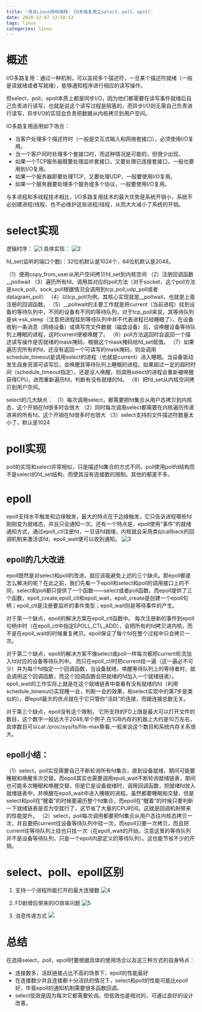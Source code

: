 ```yaml
---
title: '浅谈Linux网络编程: IO多路复用之select、poll、epoll'
date: 2020-12-07 13:58:53
tags: linux
categories: linux
---
```


# 概述
I/O多路复用：通过一种机制，可以监视多个描述符，一旦某个描述符就绪（一般是读就绪或者写就绪），能够通知程序进行相应的读写操作。

但select，poll，epoll本质上都是同步I/O，因为他们都需要在读写事件就绪后自己负责进行读写，也就是说这个读写过程是阻塞的，而异步I/O则无需自己负责进行读写，异步I/O的实现会负责把数据从内核拷贝到用户空间。

IO多路复用适用如下场合：

 - 当客户处理多个描述符时（一般是交互式输入和网络套接口），必须使用I/O复用。
 - 当一个客户同时处理多个套接口时，而这种情况是可能的，但很少出现。
 - 如果一个TCP服务器既要处理监听套接口，又要处理已连接套接口，一般也要用到I/O复用。
 - 如果一个服务器即要处理TCP，又要处理UDP，一般要使用I/O复用。
 - 如果一个服务器要处理多个服务或多个协议，一般要使用I/O复用。

与多进程和多线程技术相比，I/O多路复用技术的最大优势是系统开销小，系统不必创建进程/线程，也不必维护这些进程/线程，从而大大减小了系统的开销。

# select实现

逻辑时序：
![1](https://raw.githubusercontent.com/cursorhu/blog-images-on-picgo/master/images/202212051401453.png)
具体实现：
![2](https://raw.githubusercontent.com/cursorhu/blog-images-on-picgo/master/images/202212051401118.png)

fd_set(监听的端口个数)：32位机默认是1024个，64位机默认是2048。

（1）使用copy_from_user从用户空间拷贝fd_set到内核空间
（2）注册回调函数__pollwait
（3）遍历所有fd，调用其对应的poll方法（对于socket，这个poll方法是sock_poll，sock_poll根据情况会调用到tcp_poll,udp_poll或者datagram_poll）
（4）以tcp_poll为例，其核心实现就是__pollwait，也就是上面注册的回调函数。
（5）__pollwait的主要工作就是把current（当前进程）挂到设备的等待队列中，不同的设备有不同的等待队列，对于tcp_poll来说，其等待队列是sk->sk_sleep（注意把进程挂到等待队列中并不代表进程已经睡眠了）。在设备收到一条消息（网络设备）或填写完文件数据（磁盘设备）后，会唤醒设备等待队列上睡眠的进程，这时current便被唤醒了。
（6）poll方法返回时会返回一个描述读写操作是否就绪的mask掩码，根据这个mask掩码给fd_set赋值。
（7）如果遍历完所有的fd，还没有返回一个可读写的mask掩码，则会调用schedule_timeout是调用select的进程（也就是current）进入睡眠。当设备驱动发生自身资源可读写后，会唤醒其等待队列上睡眠的进程。如果超过一定的超时时间（schedule_timeout指定），还是没人唤醒，则调用select的进程会重新被唤醒获得CPU，进而重新遍历fd，判断有没有就绪的fd。
（8）把fd_set从内核空间拷贝到用户空间。

select的几大缺点：
（1）每次调用select，都需要把fd集合从用户态拷贝到内核态，这个开销在fd很多时会很大
（2）同时每次调用select都需要在内核遍历传递进来的所有fd，这个开销在fd很多时也很大
（3）select支持的文件描述符数量太小了，默认是1024

# poll实现
poll的实现和select非常相似，只是描述fd集合的方式不同，poll使用pollfd结构而不是select的fd_set结构，而使其没有连接数的限制。其他的都差不多。

# epoll
epoll支持水平触发和边缘触发，最大的特点在于边缘触发，它只告诉进程哪些fd刚刚变为就绪态，并且只会通知一次。还有一个特点是，epoll使用“事件”的就绪通知方式，通过epoll_ctl注册fd，一旦该fd就绪，内核就会采用类似callback的回调机制来激活该fd，epoll_wait便可以收到通知。
![3](https://raw.githubusercontent.com/cursorhu/blog-images-on-picgo/master/images/202212051401522.png)

## epoll的几大改进
epoll既然是对select和poll的改进，就应该能避免上述的三个缺点。那epoll都是怎么解决的呢？在此之前，我们先看一下epoll和select和poll的调用接口上的不同，select和poll都只提供了一个函数——select或者poll函数。而epoll提供了三个函数，epoll_create,epoll_ctl和epoll_wait，epoll_create是创建一个epoll句柄；epoll_ctl是注册要监听的事件类型；epoll_wait则是等待事件的产生。

对于第一个缺点，epoll的解决方案在epoll_ctl函数中。
每次注册新的事件到epoll句柄中时（在epoll_ctl中指定EPOLL_CTL_ADD），会把所有的fd拷贝进内核，而不是在epoll_wait的时候重复拷贝。epoll保证了每个fd在整个过程中只会拷贝一次。

对于第二个缺点，epoll的解决方案不像select或poll一样每次都把current轮流加入fd对应的设备等待队列中。
而只在epoll_ctl时把current挂一遍（这一遍必不可少）并为每个fd指定一个回调函数，当设备就绪，唤醒等待队列上的等待者时，就会调用这个回调函数，而这个回调函数会把就绪的fd加入一个就绪链表）。epoll_wait的工作实际上就是在这个就绪链表中查看有没有就绪的fd（利用schedule_timeout()实现睡一会，判断一会的效果，和select实现中的第7步是类似的）。即epoll最大的优点就在于它只管你“活跃”的连接，而跟连接总数无关。

对于第三个缺点，epoll没有这个限制。
它所支持的FD上限是最大可以打开文件的数目，这个数字一般远大于2048,举个例子,在1GB内存的机器上大约是10万左右，具体数目可以cat /proc/sys/fs/file-max察看,一般来说这个数目和系统内存关系很大。

## epoll小结：

（1）select，poll实现需要自己不断轮询所有fd集合，直到设备就绪，期间可能要睡眠和唤醒多次交替。而epoll其实也需要调用epoll_wait不断轮询就绪链表，期间也可能多次睡眠和唤醒交替，但是它是设备就绪时，调用回调函数，把就绪fd放入就绪链表中，并唤醒在epoll_wait中进入睡眠的进程。虽然都要睡眠和交替，但是select和poll在“醒着”的时候要遍历整个fd集合，而epoll在“醒着”的时候只要判断一下就绪链表是否为空就行了，这节省了大量的CPU时间。这就是回调机制带来的性能提升。
（2）select，poll每次调用都要把fd集合从用户态往内核态拷贝一次，并且要把current往设备等待队列中挂一次，而epoll只要一次拷贝，而且把current往等待队列上挂也只挂一次（在epoll_wait的开始，注意这里的等待队列并不是设备等待队列，只是一个epoll内部定义的等待队列）。这也能节省不少的开销。

# select、poll、epoll区别
1. 支持一个进程所能打开的最大连接数
![4](https://raw.githubusercontent.com/cursorhu/blog-images-on-picgo/master/images/202212051402990.png)

2. FD剧增后带来的IO效率问题
![5](https://raw.githubusercontent.com/cursorhu/blog-images-on-picgo/master/images/202212051402536.png)

3. 消息传递方式
![](https://raw.githubusercontent.com/cursorhu/blog-images-on-picgo/master/images/202212051403370.png)

# 总结
在选择select，poll，epoll时要根据具体的使用场合以及这三种方式的自身特点：

 - 连接数多，活跃链接占比不高的场景下，epoll的性能最好
 - 在连接数少并且连接都十分活跃的情况下，select和poll的性能可能比epoll好，毕竟epoll的通知机制需要很多函数回调。
 - select低效是因为每次它都需要轮询。但低效也是相对的，可通过良好的设计改善。
